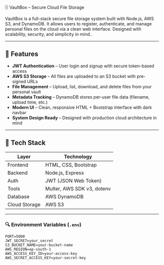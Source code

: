  🗄️ VaultBox – Secure Cloud File Storage

VaultBox is a full-stack secure file storage system built with Node.js, AWS S3, and DynamoDB. It allows users to register, authenticate, and manage personal files on the cloud via a clean web interface. Designed with scalability, security, and simplicity in mind.. 

---

## 🚀 Features

-  **JWT Authentication** – User login and signup with secure token-based access
-  **AWS S3 Storage** – All files are uploaded to an S3 bucket with pre-signed URLs
-  **File Management** – Upload, list, download, and delete files from your personal vault
-  **Metadata Tracking** – DynamoDB stores per-user file data (filename, upload time, etc.)
-  **Modern UI** – Clean, responsive HTML + Bootstrap interface with dark navbar
-  **System Design Ready** – Designed with production cloud architecture in mind

---

## 🧰 Tech Stack

| Layer         | Technology               |
|---------------|---------------------------|
| Frontend      | HTML, CSS, Bootstrap      |
| Backend       | Node.js, Express          |
| Auth          | JWT (JSON Web Token)      |
| Tools         | Multer, AWS SDK v3, dotenv|
| Database      | AWS DynamoDB              |
| Cloud Storage | AWS S3                    |

---
### 🔍 Environment Variables (`.env`)
```env
PORT=5000
JWT_SECRET=your_secret
S3_BUCKET_NAME=your-bucket-name
AWS_REGION=ap-south-1
AWS_ACCESS_KEY_ID=your-access-key
AWS_SECRET_ACCESS_KEY=your-secret-key


